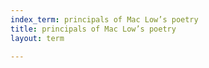 ```yaml
---
index_term: principals of Mac Low’s poetry
title: principals of Mac Low’s poetry
layout: term

---
```

